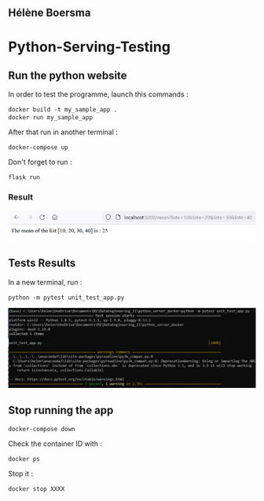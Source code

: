 ## Hélène Boersma
# Python-Serving-Testing

## Run the python website
In order to test the programme, launch this commands :

```
docker build -t my_sample_app .
docker run my_sample_app
```

After that run in another terminal :
```
docker-compose up
```

Don't forget to run :

``` 
flask run
```
### Result
<p align="center">
  <img src="images/webpage.PNG" />
</p>
  
## Tests Results

In a new terminal, run :

```
python -m pytest unit_test_app.py
```

<p align="center">
  <img src="images/tests.PNG" />
</p>

## Stop running the app

```
docker-compose down
```

Check the container ID with :

```
docker ps
```

Stop it :
 
 ```
docker stop XXXX
 ```

